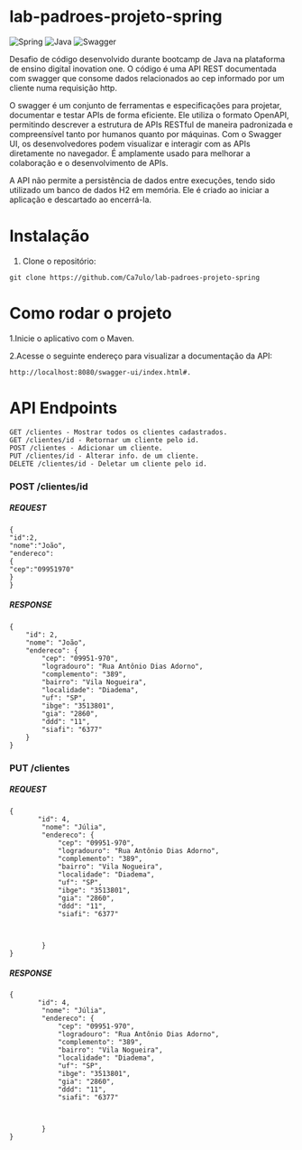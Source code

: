 # lab-padroes-projeto-spring

![Spring](https://img.shields.io/badge/spring-%236DB33F.svg?style=for-the-badge&logo=spring&logoColor=white) ![Java](https://img.shields.io/badge/java-%23ED8B00.svg?style=for-the-badge&logo=openjdk&logoColor=white) ![Swagger](https://img.shields.io/badge/-Swagger-%23Clojure?style=for-the-badge&logo=swagger&logoColor=white)

Desafio de código desenvolvido durante bootcamp de Java na plataforma de ensino digital inovation one. 
O código é uma API REST documentada com swagger que consome dados relacionados ao cep informado por um cliente numa requisição http.

O swagger é um conjunto de ferramentas e especificações para projetar, documentar e testar APIs de forma eficiente. Ele utiliza o formato OpenAPI, permitindo descrever a estrutura de APIs RESTful de maneira padronizada e compreensível tanto por humanos quanto por máquinas. Com o Swagger UI, os desenvolvedores podem visualizar e interagir com as APIs diretamente no navegador. É amplamente usado para melhorar a colaboração e o desenvolvimento de APIs.

A API não permite a persistência de dados entre execuções, tendo sido utilizado um banco de dados H2 em memória.
Ele é criado ao iniciar a aplicação e descartado ao encerrá-la.


# Instalação
1. Clone o repositório:
````
git clone https://github.com/Ca7ulo/lab-padroes-projeto-spring
````
# Como rodar o projeto
1.Inicie o aplicativo com o Maven.

2.Acesse o seguinte endereço para visualizar a documentação da API:
```
http://localhost:8080/swagger-ui/index.html#.
```
  
# API Endpoints
```
GET /clientes - Mostrar todos os clientes cadastrados.
GET /clientes/id - Retornar um cliente pelo id.
POST /clientes - Adicionar um cliente.
PUT /clientes/id - Alterar info. de um cliente.
DELETE /clientes/id - Deletar um cliente pelo id.
```
### POST /clientes/id
##### REQUEST
```
{
"id":2,
"nome":"João",
"endereco":
{
"cep":"09951970"
}
}
```
##### RESPONSE
```
{
    "id": 2,
    "nome": "João",
    "endereco": {
        "cep": "09951-970",
        "logradouro": "Rua Antônio Dias Adorno",
        "complemento": "389",
        "bairro": "Vila Nogueira",
        "localidade": "Diadema",
        "uf": "SP",
        "ibge": "3513801",
        "gia": "2860",
        "ddd": "11",
        "siafi": "6377"
    }
}

```
### PUT /clientes
##### REQUEST
```
{
       "id": 4,
        "nome": "Júlia",
        "endereco": {
            "cep": "09951-970",
            "logradouro": "Rua Antônio Dias Adorno",
            "complemento": "389",
            "bairro": "Vila Nogueira",
            "localidade": "Diadema",
            "uf": "SP",
            "ibge": "3513801",
            "gia": "2860",
            "ddd": "11",
            "siafi": "6377"
    


        }
}
```
##### RESPONSE
```
{
       "id": 4,
        "nome": "Júlia",
        "endereco": {
            "cep": "09951-970",
            "logradouro": "Rua Antônio Dias Adorno",
            "complemento": "389",
            "bairro": "Vila Nogueira",
            "localidade": "Diadema",
            "uf": "SP",
            "ibge": "3513801",
            "gia": "2860",
            "ddd": "11",
            "siafi": "6377"
    


        }
}

```


